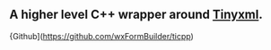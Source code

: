 ## A higher level C++ wrapper around [Tinyxml](https://sourceforge.net/projects/tinyxml).

{Github](https://github.com/wxFormBuilder/ticpp)
